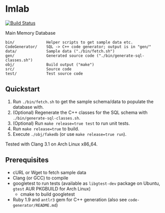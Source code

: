 # Imlab

[![Build Status](https://secure.travis-ci.org/fwalch/imlab.png)](http://travis-ci.org/fwalch/imlab)

Main Memory Database

    bin/              Helper scripts to get sample data etc.
    CodeGenerator/    SQL -> C++ code generator; output is in "gen/"
    data/             Sample data ("./bin/fetch.sh")
    gen/              Generated source code ("./bin/generate-sql-classes.sh")
    obj/              Build output ("make")
    src/              Source code
    test/             Test source code

## Quickstart

 1. Run `./bin/fetch.sh` to get the sample schema/data to populate the database with.
 2. (Optional) Regenerate the C++ classes for the SQL schema with `./bin/generate-sql-classes.sh`.
 3. (Optional) Run `make release=true test` to run unit tests.
 4. Run `make release=true` to build.
 5. Execute `./obj/fakedb` (or use `make release=true run`).

Tested with Clang 3.1 on Arch Linux x86_64.

## Prerequisites

 * cURL or Wget to fetch sample data
 * Clang (or GCC) to compile
 * googletest to run tests (available as `libgtest-dev` package on Ubuntu, `gtest` AUR PKGBUILD for Arch Linux)
   * cmake to build googletest
 * Ruby 1.9 and `antlr3` gem for C++ generation (also see `code-generator/README.md`)

